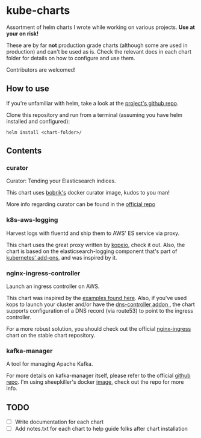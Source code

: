 # kube-charts
Assortment of helm charts I wrote while working on various projects. <b>Use at your on risk!</b> 

These are by far <b>not</b> production grade charts (although some are used in production) and can't be used as is. 
Check the relevant docs in each chart folder for details on how to configure and use them.

Contributors are welcomed!

## How to use

If you're unfamiliar with helm, take a look at the [project's github repo](https://github.com/kubernetes/helm).

Clone this repository and run from a terminal (assuming you have helm installed and configured):
```
helm install <chart-folder>/
```

## Contents

### curator

Curator: Tending your Elasticsearch indices. 

This chart uses [bobrik's](https://github.com/bobrik/docker-curator) docker curator image, kudos to you man!

More info regarding curator can be found in the [official repo](https://github.com/elastic/curator)

### k8s-aws-logging

Harvest logs with fluentd and ship them to AWS' ES service via proxy.

This chart uses the great proxy written by [kopeio](https://github.com/kopeio/aws-es-proxy), check it out. Also, the chart is based on the elasticsearch-logging component that's part of [kubernetes' add-ons](https://github.com/kubernetes/kubernetes/tree/master/cluster/addons/fluentd-elasticsearch), and was inspired by it.

### nginx-ingress-controller

Launch an ingress controller on AWS. 

This chart was inspired by the [examples found here](https://github.com/kubernetes/ingress/tree/master/examples/aws/nginx). Also, if you've used kops to launch your cluster and/or have the [dns-controller addon ](https://github.com/kubernetes/kops/tree/master/dns-controller), the chart supports configuration of a DNS record (via route53) to point to the ingress controller.

For a more robust solution, you should check out the official [nginx-ingress](https://github.com/kubernetes/charts/tree/master/stable/nginx-ingress) chart on the stable chart repository.

### kafka-manager

A tool for managing Apache Kafka.

For more details on kafka-manager itself, please refer to the official [github repo](https://github.com/yahoo/kafka-manager). I'm using sheepkiller's docker [image](https://github.com/sheepkiller/kafka-manager-docker), check out the repo for more info.

## TODO
- [ ] Write documentation for each chart
- [ ] Add notes.txt for each chart to help guide folks after chart installation